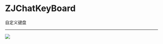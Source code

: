 # ZJChatKeyBoard
自定义键盘
<br/>
<hr/>
<img src="https://github.com/debug404/ZJChatKeyBoard/blob/master/demo.gif?raw=true">